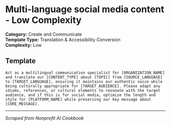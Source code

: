 # Multi-language social media content - Low Complexity

**Category:** Create and Communicate  
**Template Type:** Translation & Accessibility Conversion  
**Complexity:** Low

## Template

```
Act as a multilingual communication specialist for [ORGANIZATION_NAME] and translate our [CONTENT_TYPE] about [TOPIC] from [SOURCE_LANGUAGE] to [TARGET_LANGUAGE], ensuring it maintains our authentic voice while being culturally appropriate for [TARGET_AUDIENCE]. Please adapt any idioms, references, or cultural elements to resonate with the target audience, and if this is for social media, optimize the length and style for [PLATFORM_NAME] while preserving our key message about [CORE_MESSAGE].
```

---
*Scraped from Nonprofit AI Cookbook*
